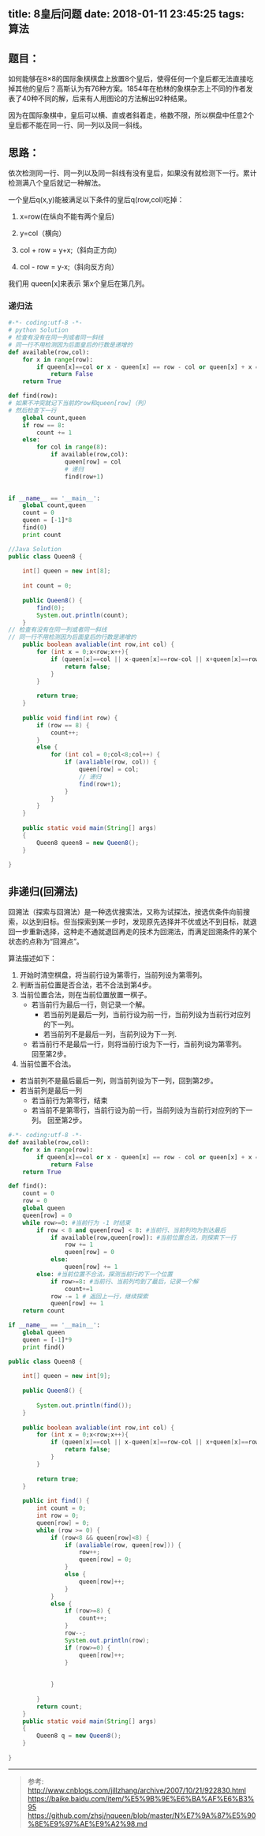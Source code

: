 title: 8皇后问题
date: 2018-01-11 23:45:25
tags: 算法
---

## 题目：

如何能够在8×8的国际象棋棋盘上放置8个皇后，使得任何一个皇后都无法直接吃掉其他的皇后？高斯认为有76种方案。1854年在柏林的象棋杂志上不同的作者发表了40种不同的解，后来有人用图论的方法解出92种结果。

因为在国际象棋中，皇后可以横、直或者斜着走，格数不限，所以棋盘中任意2个皇后都不能在同一行、同一列以及同一斜线。

<!--more-->

## 思路：

依次检测同一行、同一列以及同一斜线有没有皇后，如果没有就检测下一行。累计检测满八个皇后就记一种解法。

一个皇后q(x,y)能被满足以下条件的皇后q(row,col)吃掉：

1. x=row(在纵向不能有两个皇后)

2. y=col（横向）

3. col + row = y+x;（斜向正方向）

4. col - row = y-x;（斜向反方向）

我们用 queen[x]来表示 第x个皇后在第几列。

### 递归法
```python
#-*- coding:utf-8 -*-
# python Solution
# 检查有没有在同一列或者同一斜线
# 同一行不用检测因为后面皇后的行数是递增的
def available(row,col):
	for x in range(row):
		if queen[x]==col or x - queen[x] == row - col or queen[x] + x == row + col:
			return False
	return True

def find(row):
# 如果不冲突就记下当前的row和queen[row]（列）
# 然后检查下一行
	global count,queen
	if row == 8:
		count += 1
	else:
		for col in range(8):
			if available(row,col):
				queen[row] = col
				# 递归
				find(row+1)
	

if __name__ == '__main__':
	global count,queen
	count = 0
	queen = [-1]*8
	find(0)
	print count
```

```java
//Java Solution
public class Queen8 {
	
	int[] queen = new int[8];
	
	int count = 0;
	
	public Queen8() {
		find(0);
    	System.out.println(count);
	}
// 检查有没有在同一列或者同一斜线
// 同一行不用检测因为后面皇后的行数是递增的
	public boolean avaliable(int row,int col) {
		for (int x = 0;x<row;x++){
			if (queen[x]==col || x-queen[x]==row-col || x+queen[x]==row+col) {
				return false;
			}
		}
		
		return true;
	}
	
	public void find(int row) {
		if (row == 8) {
			count++;
		}
		else {
			for (int col = 0;col<8;col++) {
				if (avaliable(row, col)) {
					queen[row] = col;
					// 递归
					find(row+1);
				}
			}
		}
	}
	
    public static void main(String[] args) 
    {
    	Queen8 queen8 = new Queen8();
    }
    
}
```


## 非递归(回溯法)

回溯法（探索与回溯法）是一种选优搜索法，又称为试探法，按选优条件向前搜索，以达到目标。但当探索到某一步时，发现原先选择并不优或达不到目标，就退回一步重新选择，这种走不通就退回再走的技术为回溯法，而满足回溯条件的某个状态的点称为“回溯点”。

算法描述如下：

1. 开始时清空棋盘，将当前行设为第零行，当前列设为第零列。
2. 判断当前位置是否合法，若不合法到第4步。
3. 当前位置合法，则在当前位置放置一棋子。
	* 若当前行为最后一行，则记录一个解。
		* 若当前列是最后一列，当前行设为前一行，当前列设为当前行对应列的下一列。
		* 若当前列不是最后一列，当前列设为下一列.
	* 若当前行不是最后一行，则将当前行设为下一行，当前列设为第零列。      
回至第2步。
4. 当前位置不合法。

* 若当前列不是最后最后一列，则当前列设为下一列，回到第2步。
* 若当前列是最后一列
	* 若当前行为第零行，结束
	* 若当前不是第零行，当前行设为前一行，当前列设为当前行对应列的下一列。
回至第2步。

```	python
#-*- coding:utf-8 -*-
def available(row,col):
	for x in range(row):
		if queen[x]==col or x - queen[x] == row - col or queen[x] + x == row + col:
			return False
	return True

def find():
	count = 0
	row = 0
	global queen
	queen[row] = 0
	while row>=0: #当前行为 -1 时结束
		if row < 8 and queen[row] < 8: #当前行、当前列均为到达最后
			if available(row,queen[row]): #当前位置合法，则探索下一行
				row += 1
				queen[row] = 0
			else:
				queen[row] += 1
		else: #当前位置不合法，探测当前行的下一个位置
			if row>=8: #当前行、当前列均到了最后，记录一个解
				count+=1
			row -= 1 # 返回上一行，继续探索
			queen[row] += 1
	return count

if __name__ == '__main__':
	global queen
	queen = [-1]*9
	print find()
```

```java
public class Queen8 {
	
	int[] queen = new int[9];
	
	public Queen8() {
		
    	System.out.println(find());
	}
	
	public boolean avaliable(int row,int col) {
		for (int x = 0;x<row;x++){
			if (queen[x]==col || x-queen[x]==row-col || x+queen[x]==row+col) {
				return false;
			}
		}
		
		return true;
	}
	
	public int find() {
		int count = 0;
		int row = 0;
		queen[row] = 0;
		while (row >= 0) {
			if (row<8 && queen[row]<8) {
				if (avaliable(row, queen[row])) {
					row++;
					queen[row] = 0;
				}
				else {
					queen[row]++;
				}
			}
			else {
				if (row>=8) {
					count++;
				}
				row--;
				System.out.println(row);
				if (row>=0) {
					queen[row]++;
				}
				
				
			}
			
		}
		return count;
	}
    public static void main(String[] args) 
    {
    	Queen8 q = new Queen8();
    }
    
}
```


---------
> 参考:  
<http://www.cnblogs.com/jillzhang/archive/2007/10/21/922830.html>
<https://baike.baidu.com/item/%E5%9B%9E%E6%BA%AF%E6%B3%95>
<https://github.com/zhsj/nqueen/blob/master/N%E7%9A%87%E5%90%8E%E9%97%AE%E9%A2%98.md>

